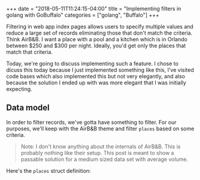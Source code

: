 +++
date = "2018-05-11T11:24:15-04:00"
title = "Implementing filters in golang with GoBuffalo"
categories = ["golang", "Buffalo"]
+++

Filtering in web app index pages allows users to specify multiple values and
reduce a large set of records eliminating those that don't match the criteria.
Think AirB&B. I want a place with a pool and a kitchen which is in Orlando between
$250 and $300 per night. Ideally, you'd get only the places that match that criteria.

Today, we're going to discuss implementing such a feature. I chose to dicuss this today because
I just implemented something like this, I've visited code bases which also implemented this but not
very elegantly, and also because the solution I ended up with was more elegant that I was initially
expecting.

<!-- more -->

## Data model

In order to filter records, we've gotta have something to filter. For our purposes, we'll keep with the
AirB&B theme and filter `places` based on some criteria. 

> Note: I don't know anything about the internals of AirB&B. This is probably nothing like their setup.
> This post is meant to show a passable solution for a medium sized data set with average volume.

Here's the `places` struct definition:

<script src="https://gist.github.com/codegoalie/8837af00f725523b6ade8fe290338103.js"></script>
